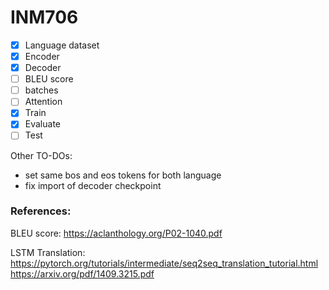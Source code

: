 # INM706

- [X] Language dataset
- [X] Encoder
- [X] Decoder
- [ ] BLEU score
- [ ] batches
- [ ] Attention
- [X] Train
- [X] Evaluate
- [ ] Test

Other TO-DOs:
- set same bos and eos tokens for both language
- fix import of decoder checkpoint

### References:
BLEU score:
https://aclanthology.org/P02-1040.pdf

LSTM Translation: \
https://pytorch.org/tutorials/intermediate/seq2seq_translation_tutorial.html \
https://arxiv.org/pdf/1409.3215.pdf
